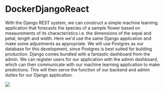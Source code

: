 # DockerDjangoReact

With the Django REST system, we can construct a simple machine learning application that forecasts the species of a sample flower based on measurements of its characteristics i.e. the dimensions of the sepal and petal, length and width. Here we'd use the same Django application and make some adjustments as appropriate. We will use Postgres as our database for this development, since Postgres is best suited for building production. Django comes bundled with a fantastic dashboard from the admin. We can register users for our application with the admin dashboard, which can then communicate with our machine learning application to make predictions. This will then serve the function of our backend and admin duties for our Django application.

![](https://ibb.co/Fnxgdjb)
